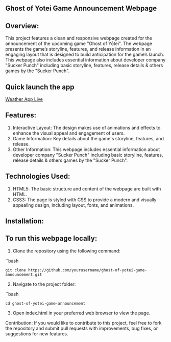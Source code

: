 ## Ghost of Yotei Game Announcement Webpage

## Overview:
This project features a clean and responsive webpage created for the announcement of the upcoming game "Ghost of Yōtei". The webpage presents the game’s storyline, features, and release information in an engaging layout that is designed to build anticipation for the game’s launch.
This webpage also includes essential information about developer company "Sucker Punch" including basic storyline, features, release details & others games by the "Sucker Punch".

## Quick launch the app
[Weather App Live](https://ghost-of-yotei-announcement-template.netlify.app/)

## Features:
1. Interactive Layout: The design makes use of animations and effects to enhance the visual appeal and engagement of users.
2. Game Information: Key details about the game's storyline, features, and release.
3. Other Information: This webpage includes essential information about developer company "Sucker Punch" including basic storyline, features, release details & others games by the "Sucker Punch".

## Technologies Used:
1. HTML5: The basic structure and content of the webpage are built with HTML.
2. CSS3: The page is styled with CSS to provide a modern and visually appealing design, including layout, fonts, and animations.

## Installation:
## To run this webpage locally:
1. Clone the repository using the following command:

  ``bash

    git clone https://github.com/yourusername/ghost-of-yotei-game-announcement.git

2. Navigate to the project folder:

  ``bash

    cd ghost-of-yotei-game-announcement

3. Open index.html in your preferred web browser to view the page.

Contribution: 
If you would like to contribute to this project, feel free to fork the repository and submit pull requests with improvements, bug fixes, or suggestions for new features.
